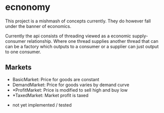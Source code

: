# ecnonomy

This project is a mishmash of concepts currently. They do however fall under the banner of economics.
 
Currently the api consists of threading viewed as a economic supply-consumer relationship. 
Where one thread supplies another thread that can can be a factory which outputs to a consumer or a supplier can just output to one consumer.

## Markets

- BasicMarket: Price for goods are constant
- DemandMarket: Price for goods varies by demand curve
- *ProfitMarket: Price is modified to sell high and buy low
- *TaxedMarket: Market profit is taxed

* not yet implemented / tested